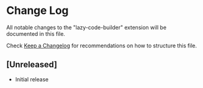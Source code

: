 # Change Log

All notable changes to the "lazy-code-builder" extension will be documented in this file.

Check [Keep a Changelog](http://keepachangelog.com/) for recommendations on how to structure this file.

## [Unreleased]

- Initial release